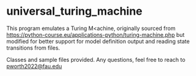 # universal_turing_machine
 
 This program emulates a Turing M<achine, originally sourced from https://python-course.eu/applications-python/turing-machine.php but modified for better support for model definition output and reading state transitions from files.
 
 Classes and sample files provided. Any questions, feel free to reach to pworth2022@fau.edu
